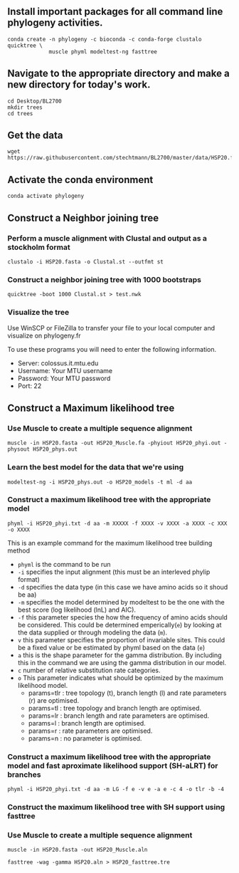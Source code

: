 ## Install important packages for all command line phylogeny activities.
```{BASH}
conda create -n phylogeny -c bioconda -c conda-forge clustalo quicktree \
             muscle phyml modeltest-ng fasttree
```

## Navigate to the appropriate directory and make a new directory for today's work.
```{BASH}
cd Desktop/BL2700
mkdir trees
cd trees
```

## Get the data
```{BASH}
wget https://raw.githubusercontent.com/stechtmann/BL2700/master/data/HSP20.fasta
```

## Activate the conda environment
```{BASH}
conda activate phylogeny
```

## Construct a Neighbor joining tree
### Perform a muscle alignment with Clustal and output as a stockholm format
```{BASH}
clustalo -i HSP20.fasta -o Clustal.st --outfmt st
```

### Construct a neighbor joining tree with 1000 bootstraps
```{BASH}
quicktree -boot 1000 Clustal.st > test.nwk
```

### Visualize the tree
Use WinSCP or FileZilla to transfer your file to your local computer and visualize on phylogeny.fr

To use these programs you will need to enter the following information.
  - Server: colossus.it.mtu.edu
  - Username: Your MTU username
  - Password: Your MTU password
  - Port: 22

## Construct a Maximum likelihood tree

### Use Muscle to create a multiple sequence alignment
```{BASH}
muscle -in HSP20.fasta -out HSP20_Muscle.fa -phyiout HSP20_phyi.out -physout HSP20_phys.out
```
### Learn the best model for the data that we're using
```{BASH}
modeltest-ng -i HSP20_phys.out -o HSP20_models -t ml -d aa 
```
### Construct a maximum likelihood tree with the appropriate model
```{BASH}
phyml -i HSP20_phyi.txt -d aa -m XXXXX -f XXXX -v XXXX -a XXXX -c XXX -o XXXX 
```
This is an example command for the maximum likelihood tree building method
- `phyml` is the command to be run
- `-i` specifies the input alignment (this must be an interleved phylip format)
- `-d` specifies the data type (in this case we have amino acids so it shoud be aa)
- `-m` specifies the model determined by modeltest to be the one with the best score (log likelihood (lnL) and AIC).
- `-f` this parameter species the how the frequency of amino acids should be considered.  This could be determined emperically(`e`) by looking at the data supplied or through modeling the data (`m`).
- `v` this parameter specifies the proportion of invariable sites. This could be a fixed value or be estimated by phyml based on the data (`e`)
- `a` this is the shape parameter for the gamma distribution.  By including this in the command we are using the gamma distribution in our model.
- `c` number of relative substitution rate categories.
- `o` This parameter indicates what should be optimized by the maximum likelihood model.
  - params=tlr : tree topology (t), branch length (l) and rate parameters (r) are optimised.
  - params=tl  : tree topology and branch length are optimised.
  - params=lr  : branch length and rate parameters are optimised.
  - params=l   : branch length are optimised.
  - params=r   : rate parameters are optimised.
  - params=n   : no parameter is optimised.


### Construct a maximum likelihood tree with the appropriate model and fast aproximate likelihood support (SH-aLRT) for branches
```{BASH}
phyml -i HSP20_phyi.txt -d aa -m LG -f e -v e -a e -c 4 -o tlr -b -4
```
### Construct the maximum likelihood tree with SH support using fasttree

### Use Muscle to create a multiple sequence alignment
```{BASH}
muscle -in HSP20.fasta -out HSP20_Muscle.aln 
```
```{BASH}
fasttree -wag -gamma HSP20.aln > HSP20_fasttree.tre
